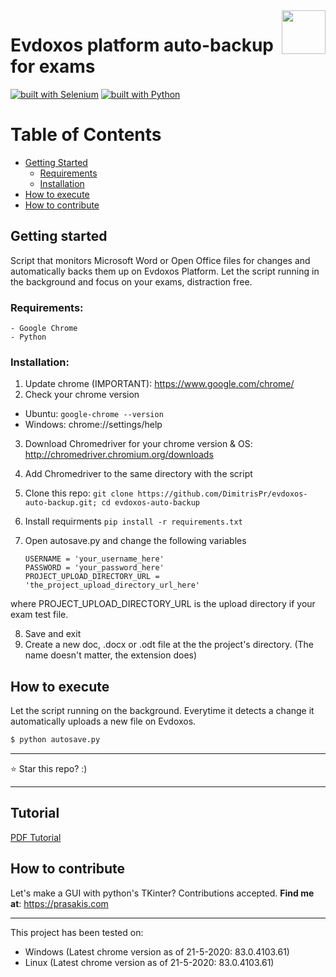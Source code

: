 <img src="https://upload.wikimedia.org/wikipedia/en/7/7e/UNIPI.jpg" width="70" align="right">

# Evdoxos platform auto-backup for exams

[![built with Selenium](https://img.shields.io/badge/built%20with-Selenium-yellow.svg)](https://github.com/SeleniumHQ/selenium)
[![built with Python](https://img.shields.io/badge/built%20with-Python-red.svg)](https://www.python.org/)


Table of Contents
=================

* [Getting Started](#getting-started)
  * [Requirements](#requirements)
  * [Installation](#installation)
* [How to execute](#how-to-execute)  
* [How to contribute](#how-to-contribute)  


## Getting started

Script that monitors Microsoft Word or Open Office files for changes and automatically backs them up on Evdoxos Platform.
Let the script running in the background and focus on your exams, distraction free.

### Requirements:
    - Google Chrome
    - Python 
  
### Installation:

  1. Update chrome (IMPORTANT): https://www.google.com/chrome/ 
  2. Check your chrome version 
   - Ubuntu: `google-chrome --version`
   - Windows: chrome://settings/help
  3. Download Chromedriver for your chrome version & OS: http://chromedriver.chromium.org/downloads
  4. Add Chromedriver to the same directory with the script
  5. Clone this repo: `git clone https://github.com/DimitrisPr/evdoxos-auto-backup.git; cd evdoxos-auto-backup`
  6. Install requirments `pip install -r requirements.txt`
  7. Open autosave.py and change the following variables
    
      ```
      USERNAME = 'your_username_here'
      PASSWORD = 'your_password_here'
      PROJECT_UPLOAD_DIRECTORY_URL = 'the_project_upload_directory_url_here'
      ```
  where PROJECT_UPLOAD_DIRECTORY_URL is the upload directory if your exam test file. 
  
  8. Save and exit
  9. Create a new doc, .docx or .odt file at the the project's directory. (The name doesn't matter, the extension does)
  
## How to execute

Let the script running on the background. Everytime it detects a change it automatically uploads a new file on Evdoxos.
```bash
$ python autosave.py
```
<hr/>
⭐ Star this repo? :)
<hr/>

## Tutorial
[PDF Tutorial](https://drive.google.com/file/d/1dI16ivvDLG3pEbSZy7r4BZR6JwnyVxGf/view?usp=sharing)

## How to contribute

Let's make a GUI with python's TKinter? Contributions accepted. 
**Find me at**: https://prasakis.com

<hr/> 

This project has been tested on:
   - Windows (Latest chrome version as of 21-5-2020: 83.0.4103.61)
   - Linux (Latest chrome version as of 21-5-2020: 83.0.4103.61)


